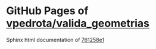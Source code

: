 GitHub Pages of [vpedrota/valida_geometrias](https://github.com/vpedrota/valida_geometrias.git)
===
Sphinx html documentation of [761258e1](https://github.com/vpedrota/valida_geometrias/tree/761258e11313a672d0f3ec82b5ea7a59da3b4ec0)
